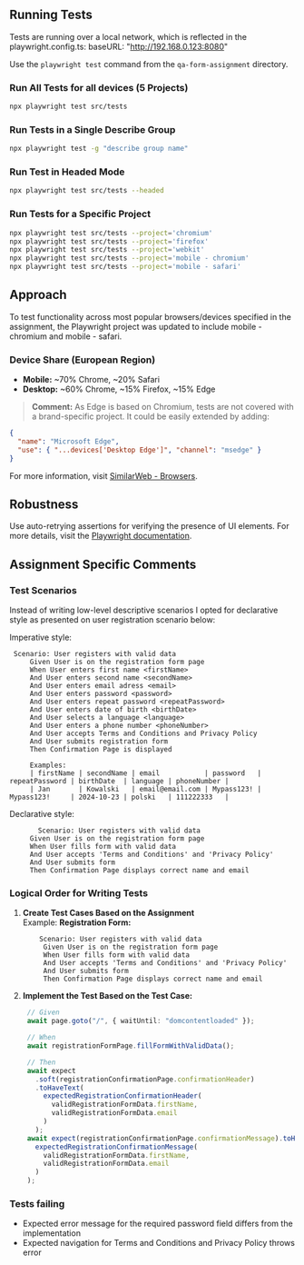 ## Running Tests
Tests are running over a local network, which is reflected in the playwright.config.ts:
baseURL: "http://192.168.0.123:8080"

Use the `playwright test` command from the `qa-form-assignment` directory.

### Run All Tests for all devices (5 Projects)

```bash
npx playwright test src/tests
```

### Run Tests in a Single Describe Group

```bash
npx playwright test -g "describe group name"
```

### Run Test in Headed Mode

```bash
npx playwright test src/tests --headed
```

### Run Tests for a Specific Project

  ```bash
  npx playwright test src/tests --project='chromium'
  npx playwright test src/tests --project='firefox'
  npx playwright test src/tests --project='webkit'
  npx playwright test src/tests --project='mobile - chromium'
  npx playwright test src/tests --project='mobile - safari'
  ```

## Approach

To test functionality across most popular browsers/devices specified in the assignment, the Playwright project was updated to include mobile - chromium and mobile - safari.

### Device Share (European Region)

- **Mobile:** ~70% Chrome, ~20% Safari
- **Desktop:** ~60% Chrome, ~15% Firefox, ~15% Edge

> **Comment:** As Edge is based on Chromium, tests are not covered with a brand-specific project. It could be easily extended by adding:
```json
{
  "name": "Microsoft Edge",
  "use": { "...devices['Desktop Edge']", "channel": "msedge" }
}
```
For more information, visit [SimilarWeb - Browsers](https://www.similarweb.com/browsers).

## Robustness

Use auto-retrying assertions for verifying the presence of UI elements. For more details, visit the [Playwright documentation](https://playwright.dev/docs/test-assertions#auto-retrying-assertions).

## Assignment Specific Comments

### Test Scenarios

Instead of writing low-level descriptive scenarios I opted for declarative style as presented on user registration scenario below:

Imperative style:
   ```gherkin
    Scenario: User registers with valid data
        Given User is on the registration form page
        When User enters first name <firstName>
        And User enters second name <secondName>
        And User enters email adress <email>
        And User enters password <password>
        And User enters repeat password <repeatPassword>
        And User enters date of birth <birthDate>
        And User selects a language <language>
        And User enters a phone number <phoneNumber>
        And User accepts Terms and Conditions and Privacy Policy
        And User submits registration form
        Then Confirmation Page is displayed

        Examples:
        | firstName | secondName | email           | password   | repeatPassword | birthDate  | language | phoneNumber |
        | Jan       | Kowalski   | email@email.com | Mypass123! | Mypass123!     | 2024-10-23 | polski   | 111222333   |
   ```

Declarative style:

   ```gherkin
          Scenario: User registers with valid data
        Given User is on the registration form page
        When User fills form with valid data
        And User accepts 'Terms and Conditions' and 'Privacy Policy'
        And User submits form
        Then Confirmation Page displays correct name and email
   ```

### Logical Order for Writing Tests

1. **Create Test Cases Based on the Assignment**  
   Example: **Registration Form:**
   ```gherkin
       Scenario: User registers with valid data
        Given User is on the registration form page
        When User fills form with valid data
        And User accepts 'Terms and Conditions' and 'Privacy Policy'
        And User submits form
        Then Confirmation Page displays correct name and email
   ```

2. **Implement the Test Based on the Test Case:**
   ```typescript
    // Given
    await page.goto("/", { waitUntil: "domcontentloaded" });

    // When
    await registrationFormPage.fillFormWithValidData();

    // Then
    await expect
      .soft(registrationConfirmationPage.confirmationHeader)
      .toHaveText(
        expectedRegistrationConfirmationHeader(
          validRegistrationFormData.firstName,
          validRegistrationFormData.email
        )
      );
    await expect(registrationConfirmationPage.confirmationMessage).toHaveText(
      expectedRegistrationConfirmationMessage(
        validRegistrationFormData.firstName,
        validRegistrationFormData.email
      )
    );
   ```

### Tests failing
- Expected error message for the required password field differs from the implementation
- Expected navigation for Terms and Conditions and Privacy Policy throws error